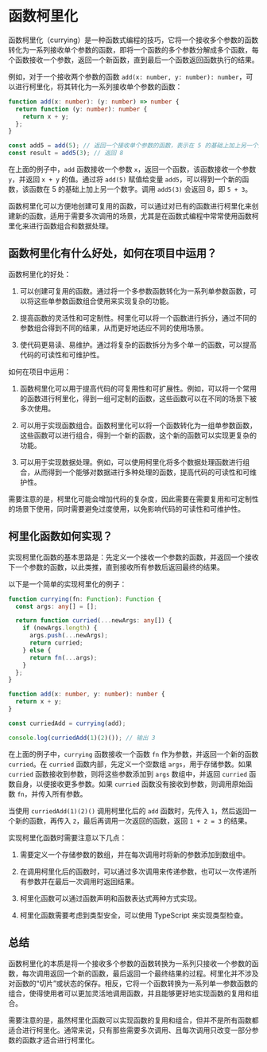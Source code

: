 # 函数柯里化

函数柯里化（currying）是一种函数式编程的技巧，它将一个接收多个参数的函数转化为一系列接收单个参数的函数，即将一个函数的多个参数分解成多个函数，每个函数接收一个参数，返回一个新函数，直到最后一个函数返回函数执行的结果。

例如，对于一个接收两个参数的函数 `add(x: number, y: number): number`，可以进行柯里化，将其转化为一系列接收单个参数的函数：

```ts
function add(x: number): (y: number) => number {
  return function (y: number): number {
    return x + y;
  };
}

const add5 = add(5); // 返回一个接收单个参数的函数，表示在 5 的基础上加上另一个数字
const result = add5(3); // 返回 8
```

在上面的例子中，`add` 函数接收一个参数 `x`，返回一个函数，该函数接收一个参数 `y`，并返回 `x + y` 的值。通过将 `add(5)` 赋值给变量 `add5`，可以得到一个新的函数，该函数在 5 的基础上加上另一个数字。调用 `add5(3)` 会返回 8，即 `5 + 3`。

函数柯里化可以方便地创建可复用的函数，可以通过对已有的函数进行柯里化来创建新的函数，适用于需要多次调用的场景，尤其是在函数式编程中常常使用函数柯里化来进行函数组合和数据处理。

## 函数柯里化有什么好处，如何在项目中运用？

函数柯里化的好处：

1. 可以创建可复用的函数。通过将一个多参数函数转化为一系列单参数函数，可以将这些单参数函数组合使用来实现复杂的功能。

2. 提高函数的灵活性和可定制性。柯里化可以将一个函数进行拆分，通过不同的参数组合得到不同的结果，从而更好地适应不同的使用场景。

3. 使代码更易读、易维护。通过将复杂的函数拆分为多个单一的函数，可以提高代码的可读性和可维护性。

如何在项目中运用：

1. 函数柯里化可以用于提高代码的可复用性和可扩展性。例如，可以将一个常用的函数进行柯里化，得到一组可定制的函数，这些函数可以在不同的场景下被多次使用。

2. 可以用于实现函数组合。函数柯里化可以将一个函数转化为一组单参数函数，这些函数可以进行组合，得到一个新的函数，这个新的函数可以实现更复杂的功能。

3. 可以用于实现数据处理。例如，可以使用柯里化将多个数据处理函数进行组合，从而得到一个能够对数据进行多种处理的函数，提高代码的可读性和可维护性。

需要注意的是，柯里化可能会增加代码的复杂度，因此需要在需要复用和可定制性的场景下使用，同时需要避免过度使用，以免影响代码的可读性和可维护性。


## 柯里化函数如何实现？

实现柯里化函数的基本思路是：先定义一个接收一个参数的函数，并返回一个接收下一个参数的函数，以此类推，直到接收所有参数后返回最终的结果。

以下是一个简单的实现柯里化的例子：

```ts
function currying(fn: Function): Function {
  const args: any[] = [];

  return function curried(...newArgs: any[]) {
    if (newArgs.length) {
      args.push(...newArgs);
      return curried;
    } else {
      return fn(...args);
    }
  };
}

function add(x: number, y: number): number {
  return x + y;
}

const curriedAdd = currying(add);

console.log(curriedAdd(1)(2)()); // 输出 3
```

在上面的例子中，`currying` 函数接收一个函数 `fn` 作为参数，并返回一个新的函数 `curried`。在 `curried` 函数内部，先定义一个空数组 `args`，用于存储参数。如果 `curried` 函数接收到参数，则将这些参数添加到 `args` 数组中，并返回 `curried` 函数自身，以便接收更多参数。如果 `curried` 函数没有接收到参数，则调用原始函数 `fn`，并传入所有参数。

当使用 `curriedAdd(1)(2)()` 调用柯里化后的 `add` 函数时，先传入 `1`，然后返回一个新的函数，再传入 `2`，最后再调用一次返回的函数，返回 `1 + 2 = 3` 的结果。

实现柯里化函数时需要注意以下几点：

1. 需要定义一个存储参数的数组，并在每次调用时将新的参数添加到数组中。

2. 在调用柯里化后的函数时，可以通过多次调用来传递参数，也可以一次传递所有参数并在最后一次调用时返回结果。

3. 柯里化函数可以通过函数声明和函数表达式两种方式实现。

4. 柯里化函数需要考虑到类型安全，可以使用 TypeScript 来实现类型检查。


## 总结

函数柯里化的本质是将一个接收多个参数的函数转换为一系列只接收一个参数的函数，每次调用返回一个新的函数，最后返回一个最终结果的过程。柯里化并不涉及对函数的“切片”或状态的保存。相反，它将一个函数转换为一系列单一参数函数的组合，使得使用者可以更加灵活地调用函数，并且能够更好地实现函数的复用和组合。

需要注意的是，虽然柯里化函数可以实现函数的复用和组合，但并不是所有函数都适合进行柯里化。通常来说，只有那些需要多次调用、且每次调用只改变一部分参数的函数才适合进行柯里化。